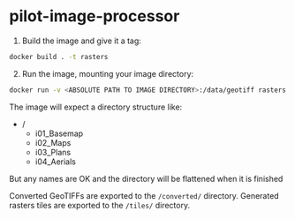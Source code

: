 # pilot-image-processor

1. Build the image and give it a tag:
```sh
docker build . -t rasters
```

2. Run the image, mounting your image directory:
```sh
docker run -v <ABSOLUTE PATH TO IMAGE DIRECTORY>:/data/geotiff rasters python3 prep_rasters.py
```

The image will expect a directory structure like:

- /
  - i01_Basemap
  - i02_Maps
  - i03_Plans
  - i04_Aerials

But any names are OK and the directory will be flattened when it is finished

Converted GeoTIFFs are exported to the `/converted/` directory. Generated rasters tiles are exported to the `/tiles/` directory.

